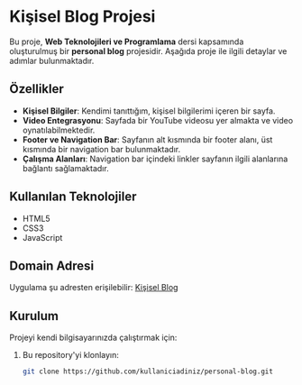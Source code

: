 # Kişisel Blog Projesi

Bu proje, **Web Teknolojileri ve Programlama** dersi kapsamında oluşturulmuş bir **personal blog** projesidir. Aşağıda proje ile ilgili detaylar ve adımlar bulunmaktadır.

## Özellikler

- **Kişisel Bilgiler**: Kendimi tanıttığım, kişisel bilgilerimi içeren bir sayfa.
- **Video Entegrasyonu**: Sayfada bir YouTube videosu yer almakta ve video oynatılabilmektedir.
- **Footer ve Navigation Bar**: Sayfanın alt kısmında bir footer alanı, üst kısmında bir navigation bar bulunmaktadır.
- **Çalışma Alanları**: Navigation bar içindeki linkler sayfanın ilgili alanlarına bağlantı sağlamaktadır.

## Kullanılan Teknolojiler

- HTML5
- CSS3
- JavaScript

## Domain Adresi

Uygulama şu adresten erişilebilir: [Kişisel Blog](https://edanurerguvenwebsite-ttgx.vercel.app/)

## Kurulum

Projeyi kendi bilgisayarınızda çalıştırmak için:

1. Bu repository'yi klonlayın:
   ```bash
   git clone https://github.com/kullaniciadiniz/personal-blog.git
   ```
